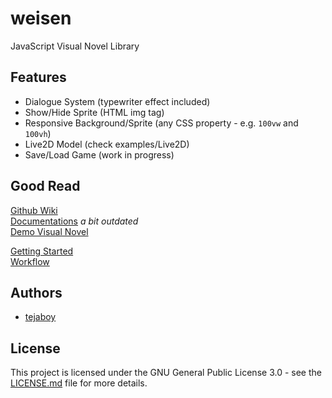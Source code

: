 # weisen
JavaScript Visual Novel Library

## Features

* Dialogue System (typewriter effect included)
* Show/Hide Sprite (HTML img tag)
* Responsive Background/Sprite (any CSS property - e.g. `100vw` and `100vh`)
* Live2D Model (check examples/Live2D)
* Save/Load Game (work in progress)


## Good Read
[Github Wiki](https://github.com/tejaboy/weisen/wiki)  
[Documentations](https://drive.google.com/open?id=1Gm0RsLQXzB08mARla8tCY09dmTOqmkkC37LqiO8-8Vo) *a bit outdated*  
[Demo Visual Novel](https://weisen.me/Game.htm?pid=1)  

[Getting Started](https://github.com/tejaboy/weisen/wiki/Getting-Started)  
[Workflow](https://github.com/tejaboy/weisen/wiki/Workflow)

## Authors
* [tejaboy](https://github.com/tejaboy)

## License
This project is licensed under the GNU General Public License 3.0 - see the [LICENSE.md](https://github.com/tejaboy/weisen/blob/master/LICENSE) file for more details.